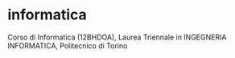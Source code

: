 # informatica
Corso di Informatica (12BHDOA), Laurea Triennale in INGEGNERIA INFORMATICA, Politecnico di Torino

